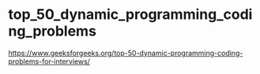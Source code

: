 # top_50_dynamic_programming_coding_problems
https://www.geeksforgeeks.org/top-50-dynamic-programming-coding-problems-for-interviews/
